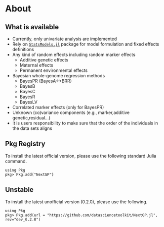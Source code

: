 
# About

## What is available

* Currently, only univariate analysis are implemented
* Rely on [`StatsModels.jl`](https://juliastats.org/StatsModels.jl/latest/) package for model formulation and fixed effects definitions
* Any kind of random effects including random marker effects                                 
  - Additive genetic effects
  - Maternal effects
  - Permanent environmental effects
* Bayesian whole-genome regression methods
  - BayesPR (BayesA<->BRR)
  - BayesB
  - BayesC
  - BayesR
  - BayesLV
* Correlated marker effects (only for BayesPR)
* Unknown (co)variance components (e.g., marker,additive genetic,residual...)
* It is users responsibility to make sure that the order of the individuals in the data sets aligns

## Pkg Registry

To install the latest official version, please use the following standard Julia command.

```@example
using Pkg
pkg> Pkg.add("NextGP")
```
## Unstable

To install the latest unofficial version (0.2.0), please use the following.

```@example
using Pkg
pkg> Pkg.add(url = "https://github.com/datasciencetoolkit/NextGP.jl", rev="dev_0.2.0")
```

